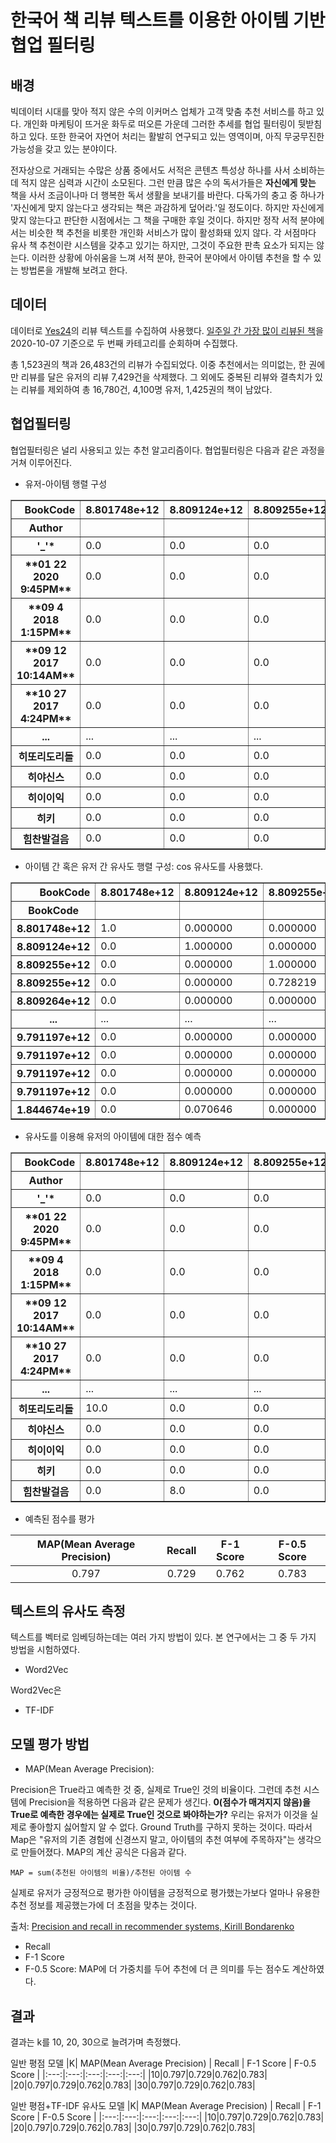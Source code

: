 # 한국어 책 리뷰 텍스트를 이용한 아이템 기반 협업 필터링

## 배경

빅데이터 시대를 맞아 적지 않은 수의 이커머스 업체가 고객 맞춤 추천 서비스를 하고 있다. 개인화 마케팅이 뜨거운 화두로 떠오른 가운데 그러한 추세를 협업 필터링이 뒷받침하고 있다. 또한 한국어 자연어 처리는 활발히 연구되고 있는 영역이며, 아직 무궁무진한 가능성을 갖고 있는 분야이다. 

전자상으로 거래되는 수많은 상품 중에서도 서적은 콘텐츠 특성상 하나를 사서 소비하는데 적지 않은 심력과 시간이 소모된다. 그런 만큼 많은 수의 독서가들은 **자신에게 맞는** 책을 사서 조금이나마 더 행복한 독서 생활을 보내기를 바란다. 다독가의 충고 중 하나가 '자신에게 맞지 않는다고 생각되는 책은 과감하게 덮어라.'일 정도이다. 하지만 자신에게 맞지 않는다고 판단한 시점에서는 그 책을 구매한 후일 것이다. 하지만 정작 서적 분야에서는 비슷한 책 추천을 비롯한 개인화 서비스가 많이 활성화돼 있지 않다. 각 서점마다 유사 책 추천이란 시스템을 갖추고 있기는 하지만, 그것이 주요한 판촉 요소가 되지는 않는다. 이러한 상황에 아쉬움을 느껴 서적 분야, 한국어 분야에서 아이템 추천을 할 수 있는 방법론을 개발해 보려고 한다.

## 데이터

데이터로 [Yes24](http://www.yes24.com/Main/default.aspx)의 리뷰 텍스트를 수집하여 사용했다. [일주일 간 가장 많이 리뷰된 책](http://blog.yes24.com/BlogMain/Review/ManyReviewGoods?c1=001)을 2020-10-07 기준으로 두 번째 카테고리를 순회하며 수집했다.

총 1,523권의 책과 26,483건의 리뷰가 수집되었다. 이중 추천에서는 의미없는, 한 권에만 리뷰를 달은 유저의 리뷰 7,429건을 삭제했다. 그 외에도 중복된 리뷰와 결측치가 있는 리뷰를 제외하여 총 16,780건, 4,100명 유저, 1,425권의 책이 남았다.

## 협업필터링

협업필터링은 널리 사용되고 있는 추천 알고리즘이다. 협업필터링은 다음과 같은 과정을 거쳐 이루어진다.

* 유저-아이템 행렬 구성

<table border="1" class="dataframe">
  <thead>
    <tr style="text-align: right;">
      <th>BookCode</th>
      <th>8.801748e+12</th>
      <th>8.809124e+12</th>
      <th>8.809255e+12</th>
      <th>8.809255e+12</th>
      <th>8.809264e+12</th>
      <th>8.809333e+12</th>
      <th>8.809417e+12</th>
      <th>8.809470e+12</th>
      <th>8.809475e+12</th>
      <th>8.809475e+12</th>
      <th>...</th>
      <th>9.791197e+12</th>
      <th>9.791197e+12</th>
      <th>9.791197e+12</th>
      <th>9.791197e+12</th>
      <th>9.791197e+12</th>
      <th>9.791197e+12</th>
      <th>9.791197e+12</th>
      <th>9.791197e+12</th>
      <th>9.791197e+12</th>
      <th>1.844674e+19</th>
    </tr>
    <tr>
      <th>Author</th>
      <th></th>
      <th></th>
      <th></th>
      <th></th>
      <th></th>
      <th></th>
      <th></th>
      <th></th>
      <th></th>
      <th></th>
      <th></th>
      <th></th>
      <th></th>
      <th></th>
      <th></th>
      <th></th>
      <th></th>
      <th></th>
      <th></th>
      <th></th>
      <th></th>
    </tr>
  </thead>
  <tbody>
    <tr>
      <th>'_'*</th>
      <td>0.0</td>
      <td>0.0</td>
      <td>0.0</td>
      <td>0.0</td>
      <td>0.0</td>
      <td>0.0</td>
      <td>0.0</td>
      <td>0.0</td>
      <td>0.0</td>
      <td>0.0</td>
      <td>...</td>
      <td>0.0</td>
      <td>0.0</td>
      <td>0.0</td>
      <td>0.0</td>
      <td>0.0</td>
      <td>0.0</td>
      <td>0.0</td>
      <td>0.0</td>
      <td>0.0</td>
      <td>0.0</td>
    </tr>
    <tr>
      <th>**01 22 2020  9:45PM**</th>
      <td>0.0</td>
      <td>0.0</td>
      <td>0.0</td>
      <td>0.0</td>
      <td>0.0</td>
      <td>0.0</td>
      <td>0.0</td>
      <td>0.0</td>
      <td>0.0</td>
      <td>0.0</td>
      <td>...</td>
      <td>0.0</td>
      <td>0.0</td>
      <td>0.0</td>
      <td>0.0</td>
      <td>0.0</td>
      <td>0.0</td>
      <td>0.0</td>
      <td>0.0</td>
      <td>0.0</td>
      <td>0.0</td>
    </tr>
    <tr>
      <th>**09  4 2018  1:15PM**</th>
      <td>0.0</td>
      <td>0.0</td>
      <td>0.0</td>
      <td>0.0</td>
      <td>0.0</td>
      <td>0.0</td>
      <td>0.0</td>
      <td>0.0</td>
      <td>0.0</td>
      <td>0.0</td>
      <td>...</td>
      <td>0.0</td>
      <td>0.0</td>
      <td>0.0</td>
      <td>0.0</td>
      <td>0.0</td>
      <td>0.0</td>
      <td>0.0</td>
      <td>0.0</td>
      <td>0.0</td>
      <td>0.0</td>
    </tr>
    <tr>
      <th>**09 12 2017 10:14AM**</th>
      <td>0.0</td>
      <td>0.0</td>
      <td>0.0</td>
      <td>0.0</td>
      <td>0.0</td>
      <td>0.0</td>
      <td>0.0</td>
      <td>0.0</td>
      <td>0.0</td>
      <td>0.0</td>
      <td>...</td>
      <td>0.0</td>
      <td>0.0</td>
      <td>0.0</td>
      <td>0.0</td>
      <td>0.0</td>
      <td>0.0</td>
      <td>0.0</td>
      <td>0.0</td>
      <td>0.0</td>
      <td>0.0</td>
    </tr>
    <tr>
      <th>**10 27 2017  4:24PM**</th>
      <td>0.0</td>
      <td>0.0</td>
      <td>0.0</td>
      <td>0.0</td>
      <td>0.0</td>
      <td>0.0</td>
      <td>0.0</td>
      <td>0.0</td>
      <td>0.0</td>
      <td>0.0</td>
      <td>...</td>
      <td>0.0</td>
      <td>0.0</td>
      <td>0.0</td>
      <td>0.0</td>
      <td>0.0</td>
      <td>0.0</td>
      <td>0.0</td>
      <td>0.0</td>
      <td>0.0</td>
      <td>0.0</td>
    </tr>
    <tr>
      <th>...</th>
      <td>...</td>
      <td>...</td>
      <td>...</td>
      <td>...</td>
      <td>...</td>
      <td>...</td>
      <td>...</td>
      <td>...</td>
      <td>...</td>
      <td>...</td>
      <td>...</td>
      <td>...</td>
      <td>...</td>
      <td>...</td>
      <td>...</td>
      <td>...</td>
      <td>...</td>
      <td>...</td>
      <td>...</td>
      <td>...</td>
      <td>...</td>
    </tr>
    <tr>
      <th>히또리도리돌</th>
      <td>0.0</td>
      <td>0.0</td>
      <td>0.0</td>
      <td>0.0</td>
      <td>0.0</td>
      <td>0.0</td>
      <td>0.0</td>
      <td>0.0</td>
      <td>0.0</td>
      <td>0.0</td>
      <td>...</td>
      <td>0.0</td>
      <td>0.0</td>
      <td>0.0</td>
      <td>0.0</td>
      <td>0.0</td>
      <td>0.0</td>
      <td>0.0</td>
      <td>0.0</td>
      <td>0.0</td>
      <td>0.0</td>
    </tr>
    <tr>
      <th>히야신스</th>
      <td>0.0</td>
      <td>0.0</td>
      <td>0.0</td>
      <td>0.0</td>
      <td>0.0</td>
      <td>0.0</td>
      <td>0.0</td>
      <td>0.0</td>
      <td>0.0</td>
      <td>0.0</td>
      <td>...</td>
      <td>0.0</td>
      <td>0.0</td>
      <td>0.0</td>
      <td>0.0</td>
      <td>0.0</td>
      <td>0.0</td>
      <td>0.0</td>
      <td>0.0</td>
      <td>0.0</td>
      <td>0.0</td>
    </tr>
    <tr>
      <th>히이이익</th>
      <td>0.0</td>
      <td>0.0</td>
      <td>0.0</td>
      <td>0.0</td>
      <td>0.0</td>
      <td>0.0</td>
      <td>0.0</td>
      <td>0.0</td>
      <td>0.0</td>
      <td>0.0</td>
      <td>...</td>
      <td>0.0</td>
      <td>0.0</td>
      <td>0.0</td>
      <td>0.0</td>
      <td>0.0</td>
      <td>0.0</td>
      <td>0.0</td>
      <td>0.0</td>
      <td>0.0</td>
      <td>0.0</td>
    </tr>
    <tr>
      <th>히키</th>
      <td>0.0</td>
      <td>0.0</td>
      <td>0.0</td>
      <td>0.0</td>
      <td>0.0</td>
      <td>0.0</td>
      <td>0.0</td>
      <td>0.0</td>
      <td>0.0</td>
      <td>0.0</td>
      <td>...</td>
      <td>0.0</td>
      <td>0.0</td>
      <td>0.0</td>
      <td>0.0</td>
      <td>0.0</td>
      <td>0.0</td>
      <td>0.0</td>
      <td>0.0</td>
      <td>0.0</td>
      <td>0.0</td>
    </tr>
    <tr>
      <th>힘찬발걸음</th>
      <td>0.0</td>
      <td>0.0</td>
      <td>0.0</td>
      <td>0.0</td>
      <td>0.0</td>
      <td>0.0</td>
      <td>0.0</td>
      <td>0.0</td>
      <td>0.0</td>
      <td>0.0</td>
      <td>...</td>
      <td>0.0</td>
      <td>0.0</td>
      <td>0.0</td>
      <td>0.0</td>
      <td>0.0</td>
      <td>0.0</td>
      <td>0.0</td>
      <td>0.0</td>
      <td>0.0</td>
      <td>8.0</td>
    </tr>
  </tbody>
</table>

* 아이템 간 혹은 유저 간 유사도 행렬 구성: cos 유사도를 사용했다.

<table border="1" class="dataframe">
  <thead>
    <tr style="text-align: right">
      <th>BookCode</th>
      <th>8.801748e+12</th>
      <th>8.809124e+12</th>
      <th>8.809255e+12</th>
      <th>8.809255e+12</th>
      <th>8.809264e+12</th>
      <th>8.809333e+12</th>
      <th>8.809417e+12</th>
      <th>8.809470e+12</th>
      <th>8.809475e+12</th>
      <th>8.809475e+12</th>
      <th>...</th>
      <th>9.791197e+12</th>
      <th>9.791197e+12</th>
      <th>9.791197e+12</th>
      <th>9.791197e+12</th>
      <th>9.791197e+12</th>
      <th>9.791197e+12</th>
      <th>9.791197e+12</th>
      <th>9.791197e+12</th>
      <th>9.791197e+12</th>
      <th>1.844674e+19</th>
    </tr>
    <tr>
      <th>BookCode</th>
      <th></th>
      <th></th>
      <th></th>
      <th></th>
      <th></th>
      <th></th>
      <th></th>
      <th></th>
      <th></th>
      <th></th>
      <th></th>
      <th></th>
      <th></th>
      <th></th>
      <th></th>
      <th></th>
      <th></th>
      <th></th>
      <th></th>
      <th></th>
      <th></th>
    </tr>
  </thead>
  <tbody>
    <tr>
      <th>8.801748e+12</th>
      <td>1.0</td>
      <td>0.000000</td>
      <td>0.000000</td>
      <td>0.000000</td>
      <td>0.0</td>
      <td>0.0</td>
      <td>0.0</td>
      <td>0.0</td>
      <td>0.0</td>
      <td>0.0</td>
      <td>...</td>
      <td>0.000000</td>
      <td>0.0</td>
      <td>0.000000</td>
      <td>0.0</td>
      <td>0.000000</td>
      <td>0.000000</td>
      <td>0.000000</td>
      <td>0.0</td>
      <td>0.000000</td>
      <td>0.000000</td>
    </tr>
    <tr>
      <th>8.809124e+12</th>
      <td>0.0</td>
      <td>1.000000</td>
      <td>0.000000</td>
      <td>0.000000</td>
      <td>0.0</td>
      <td>0.0</td>
      <td>0.0</td>
      <td>0.0</td>
      <td>0.0</td>
      <td>0.0</td>
      <td>...</td>
      <td>0.000000</td>
      <td>0.0</td>
      <td>0.000000</td>
      <td>0.0</td>
      <td>0.000000</td>
      <td>0.000000</td>
      <td>0.000000</td>
      <td>0.0</td>
      <td>0.000000</td>
      <td>0.070646</td>
    </tr>
    <tr>
      <th>8.809255e+12</th>
      <td>0.0</td>
      <td>0.000000</td>
      <td>1.000000</td>
      <td>0.728219</td>
      <td>0.0</td>
      <td>0.0</td>
      <td>0.0</td>
      <td>0.0</td>
      <td>0.0</td>
      <td>0.0</td>
      <td>...</td>
      <td>0.201619</td>
      <td>0.0</td>
      <td>0.000000</td>
      <td>0.0</td>
      <td>0.258199</td>
      <td>0.000000</td>
      <td>0.000000</td>
      <td>0.0</td>
      <td>0.000000</td>
      <td>0.000000</td>
    </tr>
    <tr>
      <th>8.809255e+12</th>
      <td>0.0</td>
      <td>0.000000</td>
      <td>0.728219</td>
      <td>1.000000</td>
      <td>0.0</td>
      <td>0.0</td>
      <td>0.0</td>
      <td>0.0</td>
      <td>0.0</td>
      <td>0.0</td>
      <td>...</td>
      <td>0.000000</td>
      <td>0.0</td>
      <td>0.000000</td>
      <td>0.0</td>
      <td>0.000000</td>
      <td>0.000000</td>
      <td>0.000000</td>
      <td>0.0</td>
      <td>0.000000</td>
      <td>0.000000</td>
    </tr>
    <tr>
      <th>8.809264e+12</th>
      <td>0.0</td>
      <td>0.000000</td>
      <td>0.000000</td>
      <td>0.000000</td>
      <td>1.0</td>
      <td>0.0</td>
      <td>0.0</td>
      <td>0.0</td>
      <td>0.0</td>
      <td>0.0</td>
      <td>...</td>
      <td>0.000000</td>
      <td>0.0</td>
      <td>0.000000</td>
      <td>0.0</td>
      <td>0.000000</td>
      <td>0.000000</td>
      <td>0.000000</td>
      <td>0.0</td>
      <td>0.000000</td>
      <td>0.000000</td>
    </tr>
    <tr>
      <th>...</th>
      <td>...</td>
      <td>...</td>
      <td>...</td>
      <td>...</td>
      <td>...</td>
      <td>...</td>
      <td>...</td>
      <td>...</td>
      <td>...</td>
      <td>...</td>
      <td>...</td>
      <td>...</td>
      <td>...</td>
      <td>...</td>
      <td>...</td>
      <td>...</td>
      <td>...</td>
      <td>...</td>
      <td>...</td>
      <td>...</td>
      <td>...</td>
    </tr>
    <tr>
      <th>9.791197e+12</th>
      <td>0.0</td>
      <td>0.000000</td>
      <td>0.000000</td>
      <td>0.000000</td>
      <td>0.0</td>
      <td>0.0</td>
      <td>0.0</td>
      <td>0.0</td>
      <td>0.0</td>
      <td>0.0</td>
      <td>...</td>
      <td>0.000000</td>
      <td>0.0</td>
      <td>0.000000</td>
      <td>0.0</td>
      <td>0.000000</td>
      <td>1.000000</td>
      <td>0.162586</td>
      <td>0.0</td>
      <td>0.000000</td>
      <td>0.000000</td>
    </tr>
    <tr>
      <th>9.791197e+12</th>
      <td>0.0</td>
      <td>0.000000</td>
      <td>0.000000</td>
      <td>0.000000</td>
      <td>0.0</td>
      <td>0.0</td>
      <td>0.0</td>
      <td>0.0</td>
      <td>0.0</td>
      <td>0.0</td>
      <td>...</td>
      <td>0.000000</td>
      <td>0.0</td>
      <td>0.000000</td>
      <td>0.0</td>
      <td>0.000000</td>
      <td>0.162586</td>
      <td>1.000000</td>
      <td>0.0</td>
      <td>0.000000</td>
      <td>0.000000</td>
    </tr>
    <tr>
      <th>9.791197e+12</th>
      <td>0.0</td>
      <td>0.000000</td>
      <td>0.000000</td>
      <td>0.000000</td>
      <td>0.0</td>
      <td>0.0</td>
      <td>0.0</td>
      <td>0.0</td>
      <td>0.0</td>
      <td>0.0</td>
      <td>...</td>
      <td>0.000000</td>
      <td>0.0</td>
      <td>0.000000</td>
      <td>0.0</td>
      <td>0.000000</td>
      <td>0.000000</td>
      <td>0.000000</td>
      <td>1.0</td>
      <td>0.000000</td>
      <td>0.000000</td>
    </tr>
    <tr>
      <th>9.791197e+12</th>
      <td>0.0</td>
      <td>0.000000</td>
      <td>0.000000</td>
      <td>0.000000</td>
      <td>0.0</td>
      <td>0.0</td>
      <td>0.0</td>
      <td>0.0</td>
      <td>0.0</td>
      <td>0.0</td>
      <td>...</td>
      <td>0.000000</td>
      <td>0.0</td>
      <td>0.000000</td>
      <td>0.0</td>
      <td>0.000000</td>
      <td>0.000000</td>
      <td>0.000000</td>
      <td>0.0</td>
      <td>1.000000</td>
      <td>0.029128</td>
    </tr>
    <tr>
      <th>1.844674e+19</th>
      <td>0.0</td>
      <td>0.070646</td>
      <td>0.000000</td>
      <td>0.000000</td>
      <td>0.0</td>
      <td>0.0</td>
      <td>0.0</td>
      <td>0.0</td>
      <td>0.0</td>
      <td>0.0</td>
      <td>...</td>
      <td>0.000000</td>
      <td>0.0</td>
      <td>0.014025</td>
      <td>0.0</td>
      <td>0.000000</td>
      <td>0.000000</td>
      <td>0.000000</td>
      <td>0.0</td>
      <td>0.029128</td>
      <td>1.000000</td>
    </tr>
  </tbody>
</table>

* 유사도를 이용해 유저의 아이템에 대한 점수 예측

<table border="1" class="dataframe">
  <thead>
    <tr style="text-align: right">
      <th>BookCode</th>
      <th>8.801748e+12</th>
      <th>8.809124e+12</th>
      <th>8.809255e+12</th>
      <th>8.809255e+12</th>
      <th>8.809264e+12</th>
      <th>8.809333e+12</th>
      <th>8.809417e+12</th>
      <th>8.809470e+12</th>
      <th>8.809475e+12</th>
      <th>8.809475e+12</th>
      <th>...</th>
      <th>9.791197e+12</th>
      <th>9.791197e+12</th>
      <th>9.791197e+12</th>
      <th>9.791197e+12</th>
      <th>9.791197e+12</th>
      <th>9.791197e+12</th>
      <th>9.791197e+12</th>
      <th>9.791197e+12</th>
      <th>9.791197e+12</th>
      <th>1.844674e+19</th>
    </tr>
    <tr>
      <th>Author</th>
      <th></th>
      <th></th>
      <th></th>
      <th></th>
      <th></th>
      <th></th>
      <th></th>
      <th></th>
      <th></th>
      <th></th>
      <th></th>
      <th></th>
      <th></th>
      <th></th>
      <th></th>
      <th></th>
      <th></th>
      <th></th>
      <th></th>
      <th></th>
      <th></th>
    </tr>
  </thead>
  <tbody>
    <tr>
      <th>'_'*</th>
      <td>0.0</td>
      <td>0.0</td>
      <td>0.0</td>
      <td>0.0</td>
      <td>0.0</td>
      <td>0.0</td>
      <td>0.0</td>
      <td>0.0</td>
      <td>0.0</td>
      <td>0.0</td>
      <td>...</td>
      <td>0.0</td>
      <td>0.0</td>
      <td>0.0</td>
      <td>0.0</td>
      <td>0.0</td>
      <td>0.0</td>
      <td>0.0</td>
      <td>0.0</td>
      <td>0.0</td>
      <td>0.0</td>
    </tr>
    <tr>
      <th>**01 22 2020  9:45PM**</th>
      <td>0.0</td>
      <td>0.0</td>
      <td>0.0</td>
      <td>0.0</td>
      <td>0.0</td>
      <td>0.0</td>
      <td>0.0</td>
      <td>0.0</td>
      <td>0.0</td>
      <td>0.0</td>
      <td>...</td>
      <td>0.0</td>
      <td>0.0</td>
      <td>0.0</td>
      <td>0.0</td>
      <td>0.0</td>
      <td>0.0</td>
      <td>0.0</td>
      <td>0.0</td>
      <td>0.0</td>
      <td>0.0</td>
    </tr>
    <tr>
      <th>**09  4 2018  1:15PM**</th>
      <td>0.0</td>
      <td>0.0</td>
      <td>0.0</td>
      <td>0.0</td>
      <td>0.0</td>
      <td>0.0</td>
      <td>10.0</td>
      <td>0.0</td>
      <td>0.0</td>
      <td>0.0</td>
      <td>...</td>
      <td>0.0</td>
      <td>0.0</td>
      <td>0.0</td>
      <td>0.0</td>
      <td>0.0</td>
      <td>0.0</td>
      <td>0.0</td>
      <td>0.0</td>
      <td>0.0</td>
      <td>0.0</td>
    </tr>
    <tr>
      <th>**09 12 2017 10:14AM**</th>
      <td>0.0</td>
      <td>0.0</td>
      <td>0.0</td>
      <td>0.0</td>
      <td>0.0</td>
      <td>0.0</td>
      <td>0.0</td>
      <td>0.0</td>
      <td>0.0</td>
      <td>0.0</td>
      <td>...</td>
      <td>0.0</td>
      <td>0.0</td>
      <td>0.0</td>
      <td>0.0</td>
      <td>0.0</td>
      <td>0.0</td>
      <td>0.0</td>
      <td>0.0</td>
      <td>0.0</td>
      <td>0.0</td>
    </tr>
    <tr>
      <th>**10 27 2017  4:24PM**</th>
      <td>0.0</td>
      <td>0.0</td>
      <td>0.0</td>
      <td>0.0</td>
      <td>0.0</td>
      <td>0.0</td>
      <td>0.0</td>
      <td>0.0</td>
      <td>0.0</td>
      <td>0.0</td>
      <td>...</td>
      <td>0.0</td>
      <td>0.0</td>
      <td>0.0</td>
      <td>0.0</td>
      <td>0.0</td>
      <td>0.0</td>
      <td>0.0</td>
      <td>0.0</td>
      <td>0.0</td>
      <td>0.0</td>
    </tr>
    <tr>
      <th>...</th>
      <td>...</td>
      <td>...</td>
      <td>...</td>
      <td>...</td>
      <td>...</td>
      <td>...</td>
      <td>...</td>
      <td>...</td>
      <td>...</td>
      <td>...</td>
      <td>...</td>
      <td>...</td>
      <td>...</td>
      <td>...</td>
      <td>...</td>
      <td>...</td>
      <td>...</td>
      <td>...</td>
      <td>...</td>
      <td>...</td>
      <td>...</td>
    </tr>
    <tr>
      <th>히또리도리돌</th>
      <td>10.0</td>
      <td>0.0</td>
      <td>0.0</td>
      <td>0.0</td>
      <td>0.0</td>
      <td>0.0</td>
      <td>0.0</td>
      <td>0.0</td>
      <td>0.0</td>
      <td>0.0</td>
      <td>...</td>
      <td>0.0</td>
      <td>0.0</td>
      <td>0.0</td>
      <td>0.0</td>
      <td>0.0</td>
      <td>9.0</td>
      <td>10.0</td>
      <td>0.0</td>
      <td>0.0</td>
      <td>0.0</td>
    </tr>
    <tr>
      <th>히야신스</th>
      <td>0.0</td>
      <td>0.0</td>
      <td>0.0</td>
      <td>0.0</td>
      <td>0.0</td>
      <td>0.0</td>
      <td>0.0</td>
      <td>0.0</td>
      <td>0.0</td>
      <td>0.0</td>
      <td>...</td>
      <td>0.0</td>
      <td>0.0</td>
      <td>0.0</td>
      <td>0.0</td>
      <td>0.0</td>
      <td>0.0</td>
      <td>0.0</td>
      <td>0.0</td>
      <td>0.0</td>
      <td>0.0</td>
    </tr>
    <tr>
      <th>히이이익</th>
      <td>0.0</td>
      <td>0.0</td>
      <td>0.0</td>
      <td>0.0</td>
      <td>10.0</td>
      <td>0.0</td>
      <td>0.0</td>
      <td>10.0</td>
      <td>0.0</td>
      <td>10.0</td>
      <td>...</td>
      <td>0.0</td>
      <td>0.0</td>
      <td>0.0</td>
      <td>0.0</td>
      <td>0.0</td>
      <td>0.0</td>
      <td>0.0</td>
      <td>0.0</td>
      <td>0.0</td>
      <td>0.0</td>
    </tr>
    <tr>
      <th>히키</th>
      <td>0.0</td>
      <td>0.0</td>
      <td>0.0</td>
      <td>0.0</td>
      <td>0.0</td>
      <td>0.0</td>
      <td>0.0</td>
      <td>0.0</td>
      <td>0.0</td>
      <td>0.0</td>
      <td>...</td>
      <td>0.0</td>
      <td>0.0</td>
      <td>0.0</td>
      <td>0.0</td>
      <td>0.0</td>
      <td>0.0</td>
      <td>0.0</td>
      <td>0.0</td>
      <td>0.0</td>
      <td>0.0</td>
    </tr>
    <tr>
      <th>힘찬발걸음</th>
      <td>0.0</td>
      <td>8.0</td>
      <td>0.0</td>
      <td>0.0</td>
      <td>0.0</td>
      <td>0.0</td>
      <td>0.0</td>
      <td>0.0</td>
      <td>0.0</td>
      <td>0.0</td>
      <td>...</td>
      <td>0.0</td>
      <td>0.0</td>
      <td>0.0</td>
      <td>0.0</td>
      <td>0.0</td>
      <td>0.0</td>
      <td>0.0</td>
      <td>0.0</td>
      <td>0.0</td>
      <td>0.0</td>
    </tr>
  </tbody>
</table>

* 예측된 점수를 평가

|  MAP(Mean Average Precision)  |   Recall  |  F-1 Score  |  F-0.5 Score  |
|:---:|:---:|:---:|:---:|
|0.797|0.729|0.762|0.783|

## 텍스트의 유사도 측정

텍스트를 벡터로 임베딩하는데는 여러 가지 방법이 있다. 본 연구에서는 그 중 두 가지 방법을 시험하였다.
* Word2Vec

Word2Vec은 

* TF-IDF

## 모델 평가 방법

* MAP(Mean Average Precision): 

Precision은 True라고 예측한 것 중, 실제로 True인 것의 비율이다. 그런데 추천 시스템에 Precision을 적용하면 다음과 같은 문제가 생긴다. **0(점수가 매겨지지 않음)을 True로 예측한 경우에는 실제로 True인 것으로 봐야하는가?** 우리는 유저가 이것을 실제로 좋아할지 싫어할지 알 수 없다. Ground Truth를 구하지 못하는 것이다. 따라서 Map은 "유저의 기존 경험에 신경쓰지 말고, 아이템의 추천 여부에 주목하자"는 생각으로 만들어졌다. MAP의 계산 공식은 다음과 같다.

`MAP = sum(추천된 아이템의 비율)/추천된 아이템 수`

실제로 유저가 긍정적으로 평가한 아이템을 긍정적으로 평가했는가보다 얼마나 유용한 추천 정보를 제공했는가에 더 초점을 맞추는 것이다.

출처: [Precision and recall in recommender systems, Kirill Bondarenko](https://bond-kirill-alexandrovich.medium.com/precision-and-recall-in-recommender-systems-and-some-metrics-stuff-ca2ad385c5f8)

* Recall
* F-1 Score
* F-0.5 Score: MAP에 더 가중치를 두어 추천에 더 큰 의미를 두는 점수도 계산하였다.

## 결과

결과는 k를 10, 20, 30으로 늘려가며 측정했다.

일반 평점 모델
|K|  MAP(Mean Average Precision)  |   Recall  |  F-1 Score  |  F-0.5 Score  |
|:---:|:---:|:---:|:---:|:---:|
|10|0.797|0.729|0.762|0.783|
|20|0.797|0.729|0.762|0.783|
|30|0.797|0.729|0.762|0.783|

일반 평점+TF-IDF 유사도 모델
|K|  MAP(Mean Average Precision)  |   Recall  |  F-1 Score  |  F-0.5 Score  |
|:---:|:---:|:---:|:---:|:---:|
|10|0.797|0.729|0.762|0.783|
|20|0.797|0.729|0.762|0.783|
|30|0.797|0.729|0.762|0.783|
